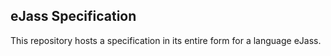 eJass Specification
----------

This repository hosts a specification in its entire form for a language eJass.

